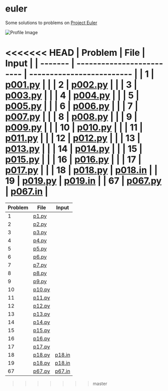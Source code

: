 # euler
Some solutions to problems on [Project Euler](https://python/projecteuler.net/)

![Profile Image](https://python/projecteuler.net/python/profile/nitrojector.png)

<<<<<<< HEAD
| Problem | File                       | Input                      |
| ------- | -------------------------  | -------------------------  |
| 1       | [p001.py](/python/p001.py) |                            |
| 2       | [p002.py](/python/p002.py) |                            |
| 3       | [p003.py](/python/p003.py) |                            |
| 4       | [p004.py](/python/p004.py) |                            |
| 5       | [p005.py](/python/p005.py) |                            |
| 6       | [p006.py](/python/p007.py) |                            |
| 7       | [p007.py](/python/p007.py) |                            |
| 8       | [p008.py](/python/p008.py) |                            |
| 9       | [p009.py](/python/p009.py) |                            |
| 10      | [p010.py](/python/p010.py) |                            |
| 11      | [p011.py](/python/p011.py) |                            |
| 12      | [p012.py](/python/p012.py) |                            |
| 13      | [p013.py](/python/p013.py) |                            |
| 14      | [p014.py](/python/p014.py) |                            |
| 15      | [p015.py](/python/p015.py) |                            |
| 16      | [p016.py](/python/p016.py) |                            |
| 17      | [p017.py](/python/p017.py) |                            |
| 18      | [p018.py](/python/p018.py) | [p018.in](/python/p018.in) |
| 19      | [p019.py](/python/p019.py) | [p019.in](/python/p019.in) |
| 67      | [p067.py](/python/p067.py) | [p067.in](/python/p067.in) |
=======
| Problem | File                      | Input                     |
| ------- | ------------------------- | ------------------------- |
| 1       | [p1.py](/python/p001.py)           |                           |
| 2       | [p2.py](/python/p002.py)           |                           |
| 3       | [p3.py](/python/p003.py)           |                           |
| 4       | [p4.py](/python/p004.py)           |                           |
| 5       | [p5.py](/python/p005.py)           |                           |
| 6       | [p6.py](/python/p007.py)           |                           |
| 7       | [p7.py](/python/p007.py)           |                           |
| 8       | [p8.py](/python/p008.py)   |                           |
| 9       | [p9.py](/python/p009.py)   |                           |
| 10      | [p10.py](/python/p010.py) |                           |
| 11      | [p11.py](/python/p011.py) |                           |
| 12      | [p12.py](/python/p012.py) |                           |
| 13      | [p13.py](/python/p013.py) |                           |
| 14      | [p14.py](/python/p014.py) |                           |
| 15      | [p15.py](/python/p015.py) |                           |
| 16      | [p16.py](/python/p016.py) |                           |
| 17      | [p17.py](/python/p017.py) |                           |
| 18      | [p18.py](/python/p018.py) | [p18.in](/python/p018.in) |
| 19      | [p18.py](/python/p019.py) | [p18.in](/python/p019.in) |
| 67 | [p67.py](/python/p067.py) | [p67.in](/python/p067.in) |
>>>>>>> master
